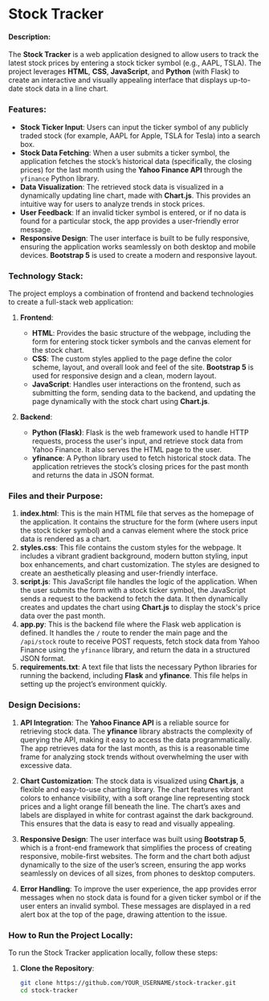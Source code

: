 # Stock Tracker

#### Description:
The **Stock Tracker** is a web application designed to allow users to track the latest stock prices by entering a stock ticker symbol (e.g., AAPL, TSLA). The project leverages **HTML**, **CSS**, **JavaScript**, and **Python** (with Flask) to create an interactive and visually appealing interface that displays up-to-date stock data in a line chart.

### Features:
- **Stock Ticker Input**: Users can input the ticker symbol of any publicly traded stock (for example, AAPL for Apple, TSLA for Tesla) into a search box.
- **Stock Data Fetching**: When a user submits a ticker symbol, the application fetches the stock’s historical data (specifically, the closing prices) for the last month using the **Yahoo Finance API** through the `yfinance` Python library.
- **Data Visualization**: The retrieved stock data is visualized in a dynamically updating line chart, made with **Chart.js**. This provides an intuitive way for users to analyze trends in stock prices.
- **User Feedback**: If an invalid ticker symbol is entered, or if no data is found for a particular stock, the app provides a user-friendly error message.
- **Responsive Design**: The user interface is built to be fully responsive, ensuring the application works seamlessly on both desktop and mobile devices. **Bootstrap 5** is used to create a modern and responsive layout.

### Technology Stack:
The project employs a combination of frontend and backend technologies to create a full-stack web application:

1. **Frontend**:
   - **HTML**: Provides the basic structure of the webpage, including the form for entering stock ticker symbols and the canvas element for the stock chart.
   - **CSS**: The custom styles applied to the page define the color scheme, layout, and overall look and feel of the site. **Bootstrap 5** is used for responsive design and a clean, modern layout.
   - **JavaScript**: Handles user interactions on the frontend, such as submitting the form, sending data to the backend, and updating the page dynamically with the stock chart using **Chart.js**.

2. **Backend**:
   - **Python (Flask)**: Flask is the web framework used to handle HTTP requests, process the user's input, and retrieve stock data from Yahoo Finance. It also serves the HTML page to the user.
   - **yfinance**: A Python library used to fetch historical stock data. The application retrieves the stock’s closing prices for the past month and returns the data in JSON format.

### Files and their Purpose:
1. **index.html**: This is the main HTML file that serves as the homepage of the application. It contains the structure for the form (where users input the stock ticker symbol) and a canvas element where the stock price data is rendered as a chart.
2. **styles.css**: This file contains the custom styles for the webpage. It includes a vibrant gradient background, modern button styling, input box enhancements, and chart customization. The styles are designed to create an aesthetically pleasing and user-friendly interface.
3. **script.js**: This JavaScript file handles the logic of the application. When the user submits the form with a stock ticker symbol, the JavaScript sends a request to the backend to fetch the data. It then dynamically creates and updates the chart using **Chart.js** to display the stock's price data over the past month.
4. **app.py**: This is the backend file where the Flask web application is defined. It handles the `/` route to render the main page and the `/api/stock` route to receive POST requests, fetch stock data from Yahoo Finance using the `yfinance` library, and return the data in a structured JSON format.
5. **requirements.txt**: A text file that lists the necessary Python libraries for running the backend, including **Flask** and **yfinance**. This file helps in setting up the project’s environment quickly.

### Design Decisions:
1. **API Integration**: The **Yahoo Finance API** is a reliable source for retrieving stock data. The **yfinance** library abstracts the complexity of querying the API, making it easy to access the data programmatically. The app retrieves data for the last month, as this is a reasonable time frame for analyzing stock trends without overwhelming the user with excessive data.

2. **Chart Customization**: The stock data is visualized using **Chart.js**, a flexible and easy-to-use charting library. The chart features vibrant colors to enhance visibility, with a soft orange line representing stock prices and a light orange fill beneath the line. The chart’s axes and labels are displayed in white for contrast against the dark background. This ensures that the data is easy to read and visually appealing.

3. **Responsive Design**: The user interface was built using **Bootstrap 5**, which is a front-end framework that simplifies the process of creating responsive, mobile-first websites. The form and the chart both adjust dynamically to the size of the user’s screen, ensuring the app works seamlessly on devices of all sizes, from phones to desktop computers.

4. **Error Handling**: To improve the user experience, the app provides error messages when no stock data is found for a given ticker symbol or if the user enters an invalid symbol. These messages are displayed in a red alert box at the top of the page, drawing attention to the issue.

### How to Run the Project Locally:
To run the Stock Tracker application locally, follow these steps:

1. **Clone the Repository**:
   ```bash
   git clone https://github.com/YOUR_USERNAME/stock-tracker.git
   cd stock-tracker
